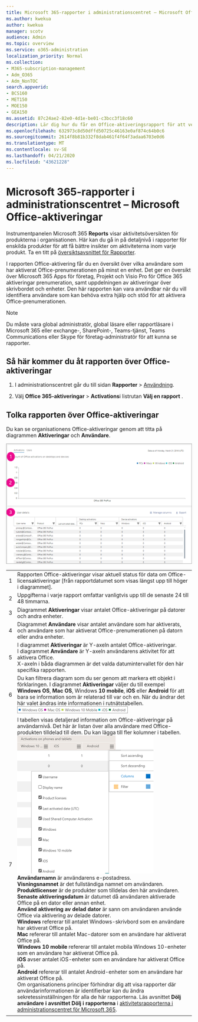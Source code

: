 ```yaml
---
title: Microsoft 365-rapporter i administrationscentret – Microsoft Office-aktiveringar
ms.author: kwekua
author: kwekua
manager: scotv
audience: Admin
ms.topic: overview
ms.service: o365-administration
localization_priority: Normal
ms.collection:
- M365-subscription-management
- Adm_O365
- Adm_NonTOC
search.appverid:
- BCS160
- MET150
- MOE150
- GEA150
ms.assetid: 87c24ae2-82e0-4d1e-be01-c3bcc3f18c60
description: Lär dig hur du får en Office-aktiveringsrapport för att veta vilka användare som har aktiverat sin Office-prenumeration och identifiera användare som kan behöva ytterligare hjälp.
ms.openlocfilehash: 632973c8d50dffd50725c46163e0af874c64b0c6
ms.sourcegitcommit: 2614f8b81b332f8dab461f4f64f3adaa6703e0d6
ms.translationtype: MT
ms.contentlocale: sv-SE
ms.lasthandoff: 04/21/2020
ms.locfileid: "43621228"
---
```

# <a name="microsoft-365-reports-in-the-admin-center---microsoft-office-activations"></a>Microsoft 365-rapporter i administrationscentret – Microsoft Office-aktiveringar

Instrumentpanelen Microsoft 365 **Reports** visar aktivitetsöversikten för produkterna i organisationen. Här kan du gå in på detaljnivå i rapporter för enskilda produkter för att få bättre insikter om aktiviteterna inom varje produkt. Ta en titt på [översiktsavsnittet för Rapporter](activity-reports.md).
  
I rapporten Office-aktivering får du en översikt över vilka användare som har aktiverat Office-prenumerationen på minst en enhet. Det ger en översikt över Microsoft 365 Apps för företag, Projekt och Visio Pro för Office 365 aktiveringar prenumeration, samt uppdelningen av aktiveringar över skrivbordet och enheter. Den här rapporten kan vara användbar när du vill identifiera användare som kan behöva extra hjälp och stöd för att aktivera Office-prenumerationen.
  
> [!NOTE]
> Du måste vara global administratör, global läsare eller rapportläsare i Microsoft 365 eller exchange-, SharePoint-, Teams-tjänst, Teams Communications eller Skype för företag-administratör för att kunna se rapporter.  
  
## <a name="how-to-get-to-the-office-activations-report"></a>Så här kommer du åt rapporten över Office-aktiveringar

1. I administrationscentret går du till sidan **Rapporter** \> <a href="https://go.microsoft.com/fwlink/p/?linkid=2074756" target="_blank">Användning</a>.

    
2. Välj **Office 365-aktiveringar** \> **Activations**i listrutan **Välj en rapport** . 
  
## <a name="interpret-the-office-activations-report"></a>Tolka rapporten över Office-aktiveringar

Du kan se organisationens Office-aktiveringar genom att titta på diagrammen **Aktiveringar** och **Användare**. 
  
![Antal Office-aktiveringar](../../media/8c0ae08d-2d71-4437-9147-12c345bb5e9d.png)
  
|||
|:-----|:-----|
|1  <br/> |Rapporten Office-aktiveringar visar aktuell status för data om Office-licensaktiveringar [från rapportdatumet som visas längst upp till höger i diagrammet].  <br/> |
|2  <br/> |Uppgifterna i varje rapport omfattar vanligtvis upp till de senaste 24 till 48 timmarna.  <br/> |
|3  <br/> |Diagrammet **Aktiveringar** visar antalet Office-aktiveringar på datorer och andra enheter.  <br/> |
|4  <br/> |Diagrammet **Användare** visar antalet användare som har aktiverats, och användare som har aktiverat Office-prenumerationen på datorn eller andra enheter.  <br/> |
|5  <br/> | I diagrammet **Aktiveringar** är Y-axeln antalet Office-aktiveringar.  <br/>  I diagrammet **Användare** är Y-axeln användarens aktivitet för att aktivera Office.  <br/>  X-axeln i båda diagrammen är det valda datumintervallet för den här specifika rapporten.  <br/> |
|6  <br/> |Du kan filtrera diagram som du ser genom att markera ett objekt i förklaringen. I diagrammet **Aktiveringar** väljer du till exempel **Windows OS**, **Mac OS**, Windows **10 mobile**, **iOS** eller **Android** för att bara se information som är relaterad till var och en. När du ändrar det här valet ändras inte informationen i rutnätstabellen. <br/> ![Aktiveringsdata för enheter](../../media/59d3ec6e-2a6e-4b21-8aac-c73038c47b9f.png)  <br/> |
|7  <br/> | I tabellen visas detaljerad information om Office-aktiveringar på användarnivå. Det här är listan över alla användare med Office-produkten tilldelad till dem. Du kan lägga till fler kolumner i tabellen.  <br/> ![Tillgängliga kolumner för Office-aktiveringar](../../media/410a4baa-cef8-4676-bf7c-02a907a3a575.png)<br/> **Användarnamn** är användarens e-postadress.  <br/> **Visningsnamnet** är det fullständiga namnet om användaren.  <br/> **Produktlicenser** är de produkter som tilldelas den här användaren.  <br/> **Senaste aktiveringsdatum** är datumet då användaren aktiverade Office på en dator eller annan enhet.  <br/> **Använd aktivering av delad dator** är sann om användaren använde Office via aktivering av delade datorer. <br/> **Windows** refererar till antalet Windows-skrivbord som en användare har aktiverat Office på.  <br/> **Mac** refererar till antalet Mac-datorer som en användare har aktiverat Office på.  <br/> **Windows 10 mobile** refererar till antalet mobila Windows 10-enheter som en användare har aktiverat Office på.  <br/> **iOS** avser antalet iOS-enheter som en användare har aktiverat Office på.  <br/> **Android** refererar till antalet Android-enheter som en användare har aktiverat Office på.  <br/>  Om organisationens principer förhindrar dig att visa rapporter där användarinformationen är identifierbar kan du ändra sekretessinställningen för alla de här rapporterna. Läs avsnittet **Dölj användare i avsnittet Dölj i rapporterna** i [aktivitetsrapporterna i administrationscentret för Microsoft 365](activity-reports.md).  <br/> |
|||
   

